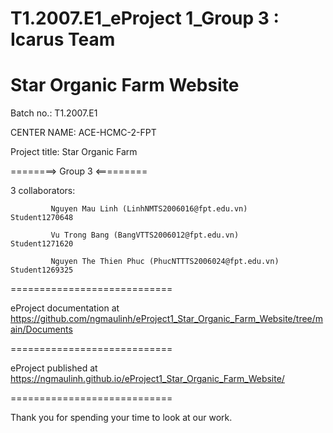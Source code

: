 # T1.2007.E1_eProject 1_Group 3 : Icarus Team
# Star Organic Farm Website
Batch no.: T1.2007.E1

CENTER NAME: ACE-HCMC-2-FPT

Project title: Star Organic Farm

========> Group 3 <=========

3 collaborators:

             Nguyen Mau Linh (LinhNMTS2006016@fpt.edu.vn)          Student1270648

             Vu Trong Bang (BangVTTS2006012@fpt.edu.vn)            Student1271620
             
             Nguyen The Thien Phuc (PhucNTTTS2006024@fpt.edu.vn)   Student1269325
============================

eProject documentation at https://github.com/ngmaulinh/eProject1_Star_Organic_Farm_Website/tree/main/Documents

============================

eProject published at https://ngmaulinh.github.io/eProject1_Star_Organic_Farm_Website/

============================

Thank you for spending your time to look at our work.
